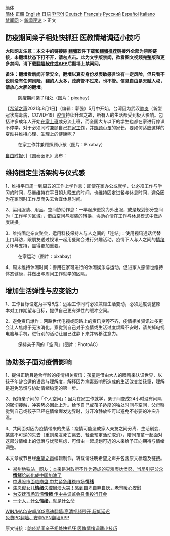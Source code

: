  <!-- 面包屑导航 --> <div class="breadcrumb"><!-- GTranslate: https://gtranslate.io/ -->  <div class="switcher notranslate">  <div class="selected">  <a href="#" onclick="return false;"> 简体</a>  </div>  <div class="option">  <a href="https://www.bannedbook.org" onclick="doGTranslate('zh-CN|zh-CN');jQuery('div.switcher div.selected a').html(jQuery(this).html());return false;" title="简体中文" class="nturl selected"> 简体</a>  <a href="https://www.bannedbook.org/zh-tw/" onclick="doGTranslate('zh-CN|zh-TW');jQuery('div.switcher div.selected a').html(jQuery(this).html());return false;" title="繁體中文" class="nturl"> 正體</a>  <a href="https://www.bannedbook.org/en/" onclick="doGTranslate('zh-CN|en');jQuery('div.switcher div.selected a').html(jQuery(this).html());return false;" title="English" class="nturl"> English</a>  <a href="https://www.bannedbook.org/ja/" onclick="doGTranslate('zh-CN|ja');jQuery('div.switcher div.selected a').html(jQuery(this).html());return false;" title="日本語" class="nturl"> 日語</a>  <a href="https://www.bannedbook.org/ko/" onclick="doGTranslate('zh-CN|ko');jQuery('div.switcher div.selected a').html(jQuery(this).html());return false;" title="한국어" class="nturl"> 한국어</a>  <a href="https://www.bannedbook.org/de/" onclick="doGTranslate('zh-CN|de');jQuery('div.switcher div.selected a').html(jQuery(this).html());return false;" title="Deutsch" class="nturl"> Deutsch</a>  <a href="https://www.bannedbook.org/fr/" onclick="doGTranslate('zh-CN|fr');jQuery('div.switcher div.selected a').html(jQuery(this).html());return false;" title="Français" class="nturl"> Français</a>  <a href="https://www.bannedbook.org/ru/" onclick="doGTranslate('zh-CN|ru');jQuery('div.switcher div.selected a').html(jQuery(this).html());return false;" title="Русский" class="nturl"> Русский</a>  <a href="https://www.bannedbook.org/es/" onclick="doGTranslate('zh-CN|es');jQuery('div.switcher div.selected a').html(jQuery(this).html());return false;" title="Español" class="nturl"> Español</a>  <a href="https://www.bannedbook.org/it/" onclick="doGTranslate('zh-CN|it');jQuery('div.switcher div.selected a').html(jQuery(this).html());return false;" title="Italiano" class="nturl"> Italiano</a>  </div>  </div>      <div class='breadcrumb-sub'><!-- Breadcrumb NavXT 6.3.0 --> <a href="https://www.bannedbook.org/" class="home">禁闻网</a> &gt; <a href="https://www.bannedbook.org/bnews/comments/" class="category">新闻评论</a> &gt; 正文</div></div><h2>防疫期间亲子相处快抓狂 医教情绪调适小技巧</h2> <p class="notice"><b>大陆网友注意：本文中的链接除 <a href="https://github.com/bannedbook/fanqiang" >翻墙</a>软件下载和<a href="https://github.com/killgcd/justmysocks/blob/master/README.md">翻墙推荐</a>链接外全部为禁网链接，未翻墙状态下打不开，请勿点击。此为文字版禁闻，欲看图文视频完整版和更多禁闻，请下载<a href="https://github.com/bannedbook/fanqiang">翻墙软件或APP</a>后翻墙上禁闻网。</p><p>备注：翻墙看新闻非常安全，翻墙以真实身份发表敏感言论有一定风险，但只看不说则没有任何风险，翻的人太多，政府管不过来，也不管。信息自由是天赋人权，请放心大胆的翻墙。</b></p>  <div class="entry"> <figure><figcaption><a href="https://www.bannedbook.org/bnews/tag/%E9%98%B2%E7%96%AB/" class="st_tag internal_tag" rel="tag" title="标签 防疫 下的日志">防疫</a>期间亲子相处（图片：pixabay）</figcaption></figure> <p>【<span class='wp_keywordlink_affiliate'><a href="https://www.soundofhope.org" title="希望之声" target="_blank">希望之声</a></span>2021年8月1日】（编辑：郭强）5月中开始，台湾因为武汉<a href="https://www.bannedbook.org/bnews/tag/%e8%82%ba%e7%82%8e/" class="st_tag internal_tag" rel="tag" title="标签 肺炎 下的日志">肺炎</a>（新型冠状病毒病，COVID-19）<a href="https://www.bannedbook.org/bnews/tag/%E7%96%AB%E6%83%85/" class="st_tag internal_tag" rel="tag" title="标签 疫情 下的日志">疫情</a>持续升温之故，所有人的生活都受到极大影响。包括许多成年人开始<a href="https://www.bannedbook.org/bnews/tag/%E5%9C%A8%E5%AE%B6%E4%B8%8A%E7%8F%AD/" class="st_tag internal_tag" rel="tag" title="标签 在家上班 下的日志">在家上班</a>或分流上班，而全国大专以下的学生也都在家进行停课不停学。对于必须同时兼顾自己<a href="https://www.bannedbook.org/bnews/tag/%E5%9C%A8%E5%AE%B6%E5%B7%A5%E4%BD%9C/" class="st_tag internal_tag" rel="tag" title="标签 在家工作 下的日志">在家工作</a>，并<a href="https://www.bannedbook.org/bnews/tag/%E7%85%A7%E9%A1%BE%E5%B0%8F%E5%AD%A9/" class="st_tag internal_tag" rel="tag" title="标签 照顾小孩 下的日志">照顾小孩</a>的家长，要如何适应这样的变动并维持心理、生理上的健康呢？</p> <figure><figcaption>在家工作并兼顾照顾小孩（图片：Pixabay）</figcaption></figure> <p><a href="https://www.bannedbook.org/bnews/tag/%e8%87%aa%e7%94%b1%e6%97%b6%e6%8a%a5/" class="st_tag internal_tag" rel="tag" title="标签 自由时报 下的日志">自由时报</a>引《国泰医讯》发布：</p> <h2>维持固定生活架构与仪式感</h2> <p>1、维持平日周一到周五的工作上学作息：即使在家办公或就学，让必须工作与学习的时间，尽量维持在平日朝九晚五的时间，也维持固定进餐与休息时间，避免因为在家同时工作反而失去合宜休息时间。</p>  <p>2、运用服装、用品、空间协助作息：一早起床更换为外出服，或是规划部分空间为「工作学习区域」，借由空间与服装的转换，协助心情在工作与休息模式中做适度转换。</p> <p>3、维持固定亲友聚会，运用科技保持人与人之间的「连结」：使用视讯通话代替上门拜访，跟朋友透过视讯一起用餐聚会进行兴趣活动。疫情下人与人之间的<a href="https://www.bannedbook.org/bnews/tag/%E6%83%85%E7%BB%AA/" class="st_tag internal_tag" rel="tag" title="标签 情绪 下的日志">情绪</a>关怀与支持，显得更加重要。</p> <figure><figcaption>在家运动（图片：pixabay）</figcaption></figure> <p>4、周末维持休闲时间：善用在家可进行的休闲娱乐与运动，促进家人感情也维持体态健康，并做出与周间工作就学的区隔。</p>  <h2>增加生活弹性与应变能力</h2> <p>1、工作目标设定为平常8成：远距工作同时必须兼顾生活变动，必须适度调整原本对工作期望与目标，提供自己更有弹性的缓冲空间。</p> <p>2、避免资讯爆炸：网路世代电视或网路上的资讯良莠不齐，疫情相关资讯过多更会让人焦虑于无法消化。察觉到自己对于疫情或生活过度烦躁不安时，请关掉电视电脑与手机，进行别的活动让自己沈静下来并转移注意力。</p> <figure><figcaption>保持亲子间的「空间」（图片：PhotoAC）</figcaption></figure> <h2>协助孩子面对疫情影响</h2> <p>1、提供正确且适合年龄的疫情相关资讯：孩童是借由大人的眼睛来认识世界，以孩子年龄合适的语言与理解度，解释因为病毒影响所造成的生活改变给孩童，理解是避免恐慌与协助情绪稳定的第一步。</p>  <p>2、保持亲子间的「个人空间」：因为在家工作就学，亲子间变成24小时没有间隔的密切接触，冲突势必因此上升。给予自己或孩子适度的独处时间与空间，父母察觉到自己或孩子已经在情绪爆发边界时，分开冷静放空可以避免不必要的冲突升温。</p> <p>3、共同面对因为疫情带来的失落：疫情可能造成家人亲友之间分离、生活剧变、某些不可逆的失去（重则亲友死亡离去、轻至预定活动取消），陪同孩童一起面对这部分情绪上的低落与忧郁焦虑，可借由一起规划可近的未来给予正向期待与情绪调整。</p> <p>本文章或节目经<a href="https://www.bannedbook.org/bnews/tag/%e5%b8%8c%e6%9c%9b%e4%b9%8b%e5%a3%b0/" class="st_tag internal_tag" rel="tag" title="标签 希望之声 下的日志">希望之声</a>编辑制作，转载请注明希望之声并包含原文标题及链接。 </p>  <ul class='op-related-articles' title='相关阅读'> <li><a href='https://www.bannedbook.org/bnews/bannedvideo/20210731/1597664.html' target='_blank'>郑州地铁站，网友：本来是对政府不作为造成的灾难表达愤怒，当局引导公众<b>情绪</b>给转化成中国加油了</a></li> <li><a href='https://www.bannedbook.org/bnews/comments/20210730/1596674.html' target='_blank'>中港股市面临崩盘 中共紧急维稳市场<b>情绪</b></a></li> <li><a href='https://www.bannedbook.org/bnews/yule/20210730/1596666.html' target='_blank'>焦恩俊女儿<b>情绪</b>失控崩溃大哭！感到自卑自弃自厌，老爸暖心安慰</a></li> <li><a href='https://www.bannedbook.org/bnews/comments/20210729/1596032.html' target='_blank'>为安抚市场恐慌<b>情绪</b> 传中共证监会召集投行开会</a></li> <li><a href='https://www.bannedbook.org/bnews/funmedia/20210728/1595552.html' target='_blank'>一个人，什么<b>情绪</b>，就是什么命</a></li> </ul> <p class="texttj"> <a href="https://github.com/bannedbook/fanqiang/wiki/V2ray%E6%9C%BA%E5%9C%BA" target="_blank">WIN/MAC/安卓/iOS高速翻墙:高清视频秒开,超低延迟</a><br/> <a href="https://github.com/bannedbook/fanqiang/wiki/%E7%A6%81%E9%97%BB%E7%BD%91%E5%AE%89%E5%8D%93%E7%BF%BB%E5%A2%99%E6%96%B0%E9%97%BBAPP" target="_blank">免费PC翻墙、安卓VPN翻墙APP</a></p><p>原文链接：<a class="src_link"  href="https://www.soundofhope.org/post/530996" target="_blank">防疫期间亲子相处快抓狂 医教情绪调适小技巧</a></p><a name='sharetosocial'></a>  <div style="margin-bottom:5px;padding-bottom:5px;clear:both"> <div id="archive-pix-1" class="banner-ads"> <!-- AuctionX Display platform tag START --> <div id="26318x728x90x621x_ADSLOT2" clicktrack="%%CLICK_URL_ESC%%"></div> <!-- AuctionX Display platform tag END --> </div> <div id="archive-pix-2" class="banner-ads"> <!-- AuctionX Display platform tag START --> <div id="26315x300x250x621x_ADSLOT2" clicktrack="%%CLICK_URL_ESC%%"></div> <!-- AuctionX Display platform tag END --> </div> </div>  <div id="archive-pix-1" class="banner-ads"> <!-- AuctionX Display platform tag START --> <div id="26318x728x90x621x_ADSLOT3" clicktrack="%%CLICK_URL_ESC%%"></div> <!-- AuctionX Display platform tag END --> </div> </div><!--END ENTRY--> 